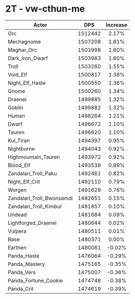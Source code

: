 # 2T - vw-cthun-me
| Actor | DPS | Increase |
|---|:---:|:---:|
|Orc|1512442|2.17%|
|Mechagnome|1507208|1.81%|
|Maghar_Orc|1503998|1.60%|
|Dark_Iron_Dwarf|1503983|1.60%|
|Troll|1503260|1.55%|
|Void_Elf|1500817|1.38%|
|Night_Elf_Haste|1500550|1.36%|
|Gnome|1500260|1.34%|
|Draenei|1499885|1.32%|
|Goblin|1499882|1.32%|
|Human|1498264|1.21%|
|Dwarf|1496672|1.10%|
|Tauren|1496620|1.10%|
|Kul_Tiran|1494397|0.95%|
|Nightborne|1494043|0.92%|
|Highmountain_Tauren|1493972|0.92%|
|Blood_Elf|1493538|0.89%|
|Zandalari_Troll_Paku|1492461|0.82%|
|Night_Elf_Crit|1492110|0.79%|
|Worgen|1491629|0.76%|
|Zandalari_Troll_Bwonsamdi|1482651|0.15%|
|Zandalari_Troll_Kimbul|1481857|0.10%|
|Undead|1481684|0.09%|
|Lightforged_Draenei|1480644|0.02%|
|Vulpera|1480511|0.01%|
|Base|1480371|0.00%|
|Earthen|1480081|-0.02%|
|Panda_Haste|1476064|-0.29%|
|Panda_Mastery|1475165|-0.35%|
|Panda_Vers|1475007|-0.36%|
|Panda_Fortune_Cookie|1474748|-0.38%|
|Panda_Crit|1474619|-0.39%|
